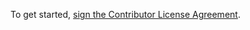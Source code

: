 To get started, <a href="https://www.clahub.com/agreements/karmaking/API-Manager">sign the Contributor License Agreement</a>. 
